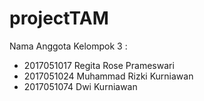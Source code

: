 # projectTAM

Nama Anggota Kelompok 3 :
- 2017051017 Regita Rose Prameswari
- 2017051024 Muhammad Rizki Kurniawan
- 2017051074 Dwi Kurniawan
